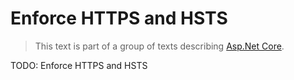 # Enforce HTTPS and HSTS

> This text is part of a group of texts describing [Asp.Net Core](Index.md).

TODO: Enforce HTTPS and HSTS
